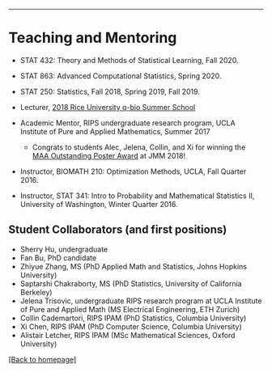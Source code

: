 ---
# [](#header-1)Teaching and Mentoring
* STAT 432: Theory and Methods of Statistical Learning, Fall 2020.

* STAT 863: Advanced Computational Statistics, Spring 2020.

* STAT 250: Statistics, Fall 2018, Spring 2019, Fall 2019.

* Lecturer, [2018 Rice University q-bio Summer School](http://q-bio.org/wp/qbss/2018lecturers/) 

* Academic Mentor, RIPS undergraduate research program, UCLA Institute of Pure and Applied Mathematics, Summer 2017
	* Congrats to students Alec, Jelena, Collin, and Xi for winning the [MAA Outstanding Poster Award](http://www.ipam.ucla.edu/news/rips-students-receive-outstanding-poster-awards-at-jmm/) at JMM 2018!
	
* Instructor, BIOMATH 210: Optimization Methods, UCLA, Fall Quarter 2016. 

* Instructor, STAT 341: Intro to Probability and Mathematical Statistics II, University of Washington, Winter Quarter 2016. 


Student Collaborators (and first positions)
-------
* Sherry Hu, undergraduate
* Fan Bu, PhD candidate
* Zhiyue Zhang, MS (PhD Applied Math and Statistics, Johns Hopkins University)
* Saptarshi Chakraborty, MS (PhD Statistics, University of California Berkeley)
* Jelena Trisovic, undergraduate RIPS research program at UCLA Institute of Pure and Applied Math (MS Electrical Engineering, ETH Zurich)
* Collin Cademartori, RIPS IPAM (PhD Statistics, Columbia University)
* Xi Chen, RIPS IPAM  (PhD Computer Science, Columbia University)
* Alistair Letcher, RIPS IPAM (MSc Mathematical Sciences, Oxford University)


[ [Back to homepage] ](./)
